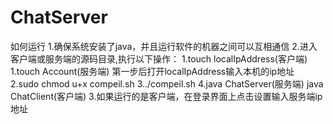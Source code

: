 # ChatServer
如何运行
	1.确保系统安装了java，并且运行软件的机器之间可以互相通信
	2.进入客户端或服务端的源码目录,执行以下操作：
		1.touch localIpAddress(客户端)
		1.touch Account(服务端)
		第一步后打开localIpAddress输入本机的ip地址	
		2.sudo chmod u+x compeil.sh
		3../compeil.sh
		4.java ChatServer(服务端) java ChatClient(客户端)
	3.如果运行的是客户端，在登录界面上点击设置输入服务端ip地址
	
	
